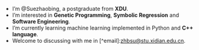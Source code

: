 + I’m @Suezhaobing, a postgraduate from **XDU**.
+ I’m interested in **Genetic Programming**, **Symbolic Regression** and **Software Engineering**.
+ I’m currently learning machine learning implemented in Python and **C++ language**.
+ Welcome to discussing with me in [^email]:zhbsu@stu.xidian.edu.cn.

<!---
Suezhaobing/Suezhaobing is a ✨ special ✨ repository because its `README.md` (this file) appears on your GitHub profile.
You can click the Preview link to take a look at your changes.
--->

